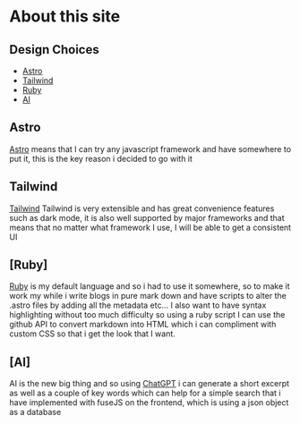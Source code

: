 <h1><a id="user-content-about-this-site" class="anchor" aria-hidden="true" href="#about-this-site"><span aria-hidden="true" class="octicon octicon-link"></span></a>About this site</h1>
<h2><a id="user-content-design-choices" class="anchor" aria-hidden="true" href="#design-choices"><span aria-hidden="true" class="octicon octicon-link"></span></a>Design Choices</h2>
<ul>
<li><a href="#astro">Astro</a></li>
<li><a href="#tailwind">Tailwind</a></li>
<li><a href="#ruby">Ruby</a></li>
<li><a href="#ai">AI</a></li>
</ul>
<h2><a id="user-content-astro" class="anchor" aria-hidden="true" href="#astro"><span aria-hidden="true" class="octicon octicon-link"></span></a>Astro</h2>
<p><a href="https://astro.build" rel="nofollow">Astro</a> means that I can try any javascript framework and have somewhere to put it, this is the key reason i decided to go with it</p>
<h2><a id="user-content-tailwind" class="anchor" aria-hidden="true" href="#tailwind"><span aria-hidden="true" class="octicon octicon-link"></span></a>Tailwind</h2>
<p><a href="https://tailwindcss.com" rel="nofollow">Tailwind</a> Tailwind is very extensible and has great convenience features such as dark mode, it is also well supported by major frameworks and that means that no matter what framework I use, I will be able to get a consistent UI</p>
<h2><a id="user-content-ruby" class="anchor" aria-hidden="true" href="#ruby"><span aria-hidden="true" class="octicon octicon-link"></span></a>[Ruby]</h2>
<p><a href="https://rubygems.org" rel="nofollow">Ruby</a> is my default language and so i had to use it somewhere, so to make it work my while i write blogs in pure mark down and have scripts to alter the .astro files by adding all the metadata etc... I also want to have syntax highlighting without too much difficulty so using a ruby script I can use the github API to convert markdown into HTML which i can compliment with custom CSS so that i get the look that I want.</p>
<h2><a id="user-content-ai" class="anchor" aria-hidden="true" href="#ai"><span aria-hidden="true" class="octicon octicon-link"></span></a>[AI]</h2>
<p>AI is the new big thing and so using <a href="https://chat.openai.com" rel="nofollow">ChatGPT</a> i can generate a short excerpt as well as a couple of key words which can help for a simple search that i have implemented with fuseJS on the frontend, which is using a json object as a database</p>
